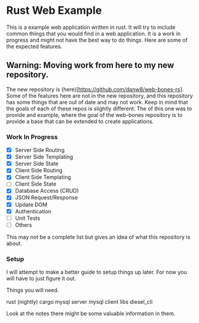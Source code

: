 # Rust Web Example
This is a example web application written in rust. It will try to include common things that you would find in a web application. It is a work in progress and might not have the best way to do things. Here are some of the expected features.

## Warning: Moving work from here to my new repository.
The new repository is (here)[https://github.com/danw8/web-bones-rs]. Some of the features here are not in the new repository, and this repository has some things that are out of date and may not work. Keep in mind that the goals of each of these repos is slightly different. The of this one was to provide and example, where the goal of the web-bones repository is to provide a base that can be extended to create applications.

### Work In Progress
- [X] Server Side Routing
- [X] Server Side Templating
- [X] Server Side State
- [X] Client Side Routing
- [X] Client Side Templating
- [ ] Client Side State
- [X] Database Access (CRUD)
- [X] JSON Request/Response
- [X] Update DOM
- [X] Authentication
- [ ] Unit Tests
- [ ] Others

This may not be a complete list but gives an idea of what this repository is about.

### Setup
I will attempt to make a better guide to setup things up later. For now you will have to just figure it out.

Things you will need.

rust (nightly)
cargo
mysql server
mysql client libs
diesel_cli

Look at the notes there might be some valuable information in them.


